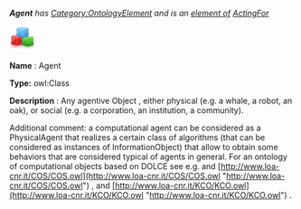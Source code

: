 ___Agent__ 
 has
 [Category:OntologyElement](../../Category/OntologyElement "Category:OntologyElement") 
 and is an
 [element of](../../Property/ElementOf "Property:ElementOf") 
[ActingFor](../../Submissions/ActingFor "Submissions:ActingFor")_




  





[![Class](../images/thumb/2/27/Class.gif/45px-Class.gif)](../../Image/Class.gif "Class")


__Name__ 
 : Agent
 



__Type:__ 
 owl:Class
 



__Description__ 
 : Any agentive Object , either physical (e.g. a whale, a robot, an oak), or social (e.g. a corporation, an institution, a community).
 



  





 Additional comment: a computational agent can be considered as a PhysicalAgent that realizes a certain class of algorithms (that can be considered as instances of InformationObject) that allow to obtain some behaviors that are considered typical of agents in general. For an ontology of computational objects based on DOLCE see e.g. and
 [http://www.loa-cnr.it/COS/COS.owl](http://www.loa-cnr.it/COS/COS.owl "http://www.loa-cnr.it/COS/COS.owl") 
 , and
 [http://www.loa-cnr.it/KCO/KCO.owl](http://www.loa-cnr.it/KCO/KCO.owl "http://www.loa-cnr.it/KCO/KCO.owl") 
 .